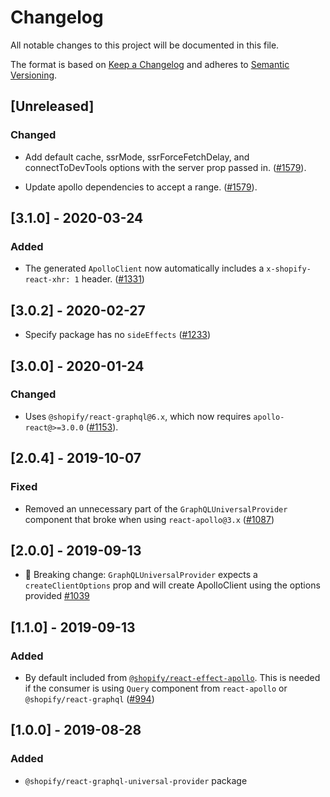 # Changelog

All notable changes to this project will be documented in this file.

The format is based on [Keep a Changelog](http://keepachangelog.com/en/1.0.0/)
and adheres to [Semantic Versioning](http://semver.org/spec/v2.0.0.html).

## [Unreleased]

### Changed

- Add default cache, ssrMode, ssrForceFetchDelay, and connectToDevTools options with the server prop passed in. ([#1579](https://github.com/Shopify/quilt/pull/1579)).

- Update apollo dependencies to accept a range. ([#1579](https://github.com/Shopify/quilt/pull/1579)).

## [3.1.0] - 2020-03-24

### Added

- The generated `ApolloClient` now automatically includes a `x-shopify-react-xhr: 1` header. ([#1331](https://github.com/Shopify/quilt/pull/1331))

## [3.0.2] - 2020-02-27

- Specify package has no `sideEffects` ([#1233](https://github.com/Shopify/quilt/pull/1233))

## [3.0.0] - 2020-01-24

### Changed

- Uses `@shopify/react-graphql@6.x`, which now requires `apollo-react@>=3.0.0` ([#1153](https://github.com/Shopify/quilt/pull/1153)).

## [2.0.4] - 2019-10-07

### Fixed

- Removed an unnecessary part of the `GraphQLUniversalProvider` component that broke when using `react-apollo@3.x` ([#1087](https://github.com/Shopify/quilt/pull/1087))

## [2.0.0] - 2019-09-13

- 🛑 Breaking change: `GraphQLUniversalProvider` expects a `createClientOptions` prop and will create ApolloClient using the options provided [#1039](https://github.com/Shopify/quilt/pull/1039)

## [1.1.0] - 2019-09-13

### Added

- By default included <ApolloBridge /> from [`@shopify/react-effect-apollo`](../react-effect-apollo). This is needed if the consumer is using `Query` component from `react-apollo` or `@shopify/react-graphql` ([#994](https://github.com/Shopify/quilt/pull/994))

## [1.0.0] - 2019-08-28

### Added

- `@shopify/react-graphql-universal-provider` package
